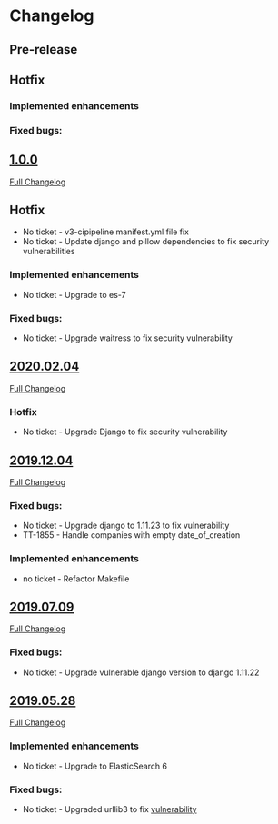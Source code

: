 # Changelog

## Pre-release
## Hotfix
### Implemented enhancements
### Fixed bugs:

## [1.0.0](https://github.com/uktrade/directory-companies-house-search/releases/tag/1.0.0)
[Full Changelog](https://github.com/uktrade/directory-companies-house-search/compare/2020.02.04...1.0.0)

## Hotfix
- No ticket - v3-cipipeline manifest.yml file fix
- No ticket - Update django and pillow dependencies to fix security vulnerabilities

### Implemented enhancements
- No ticket -  Upgrade to es-7

### Fixed bugs:
- No ticket - Upgrade waitress to fix security vulnerability

## [2020.02.04](https://github.com/uktrade/directory-companies-house-searchreleases/tag/2020.02.04)
[Full Changelog](https://github.com/uktrade/directory-companies-house-search/compare/2019.07.09...2020.02.04)

### Hotfix

- No ticket - Upgrade Django to fix security vulnerability

## [2019.12.04](https://github.com/uktrade/directory-companies-house-search/releases/tag/2019.12.04)
[Full Changelog](https://github.com/uktrade/directory-companies-house-search/compare/2019.07.09..2019.12.04)

### Fixed bugs:
- No ticket - Upgrade django to 1.11.23 to fix vulnerability
- TT-1855 - Handle companies with empty date_of_creation

### Implemented enhancements
- no ticket - Refactor Makefile

## [2019.07.09](https://github.com/uktrade/directory-companies-house-search/releases/tag/2019.07.09)
[Full Changelog](https://github.com/uktrade/directory-companies-house-search/compare/2019.05.28...2019.07.09)

### Fixed bugs:

- No ticket - Upgrade vulnerable django version to django 1.11.22

## [2019.05.28](https://github.com/uktrade/directory-companies-house-search/releases/tag/2019.05.28)
[Full Changelog](https://github.com/uktrade/directory-companies-house-search/compare/2019.04.16...2019.05.28)

### Implemented enhancements

- No ticket - Upgrade to ElasticSearch 6

### Fixed bugs:

- No ticket - Upgraded urllib3 to fix [vulnerability](https://nvd.nist.gov/vuln/detail/CVE-2019-11324)
